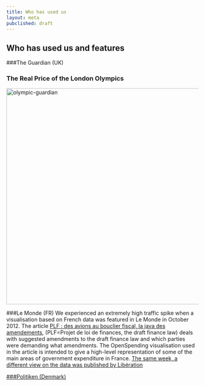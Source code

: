 ```yaml
---
title: Who has used us
layout: meta
pubclished: draft
---
```


## Who has used us and features

###The Guardian (UK)
<div class="well" 'markdown="1"'>

<h3> The Real Price of the London Olympics </h3> 

<a href="http://www.flickr.com/photos/94746900@N06/8915659698/" title="olympic-guardian by anderspedersenOKF, on Flickr"><img src="http://farm3.staticflickr.com/2806/8915659698_60f3b70eed_o.png" width="827" height="567" alt="olympic-guardian"></a>

</div>

###Le Monde (FR)
We experienced an extremely high traffic spike when a visualisation based on French data was featured in Le Monde in October 2012.
The article [PLF : des avions au bouclier fiscal, la java des amendements](http://www.lemonde.fr/politique/article/2012/10/16/plf-des-avions-au-bouclier-fiscal-la-java-des-amendements_1776093_823448.html?xtmc=depenses&xtcr=52), (PLF=Projet de loi de finances, the draft finance law) deals with suggested amendments to the draft finance law and which parties were demanding what amendments.
The OpenSpending visualisation used in the article is intended to give a high-level representation of some of the main areas of government expenditure in France. 
<a href="http://openspending.org/blog/2012/10/20/openspending-lemonde.html">The same week, a different view on the data was published by Libération

###Politiken (Denmark)




